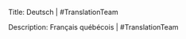 Title: Deutsch | #TranslationTeam

Description: Français québécois | #TranslationTeam

<!--- URL: https://www.youtube.com/playlist?list=PL1yhyLyBfE6Q4E5b3FpL_VR88RNm3XKaJ -->
<!--- Canada is officially bilingual -->
